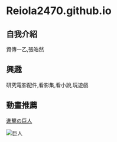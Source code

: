 # Reiola2470.github.io

## 自我介紹
資傳一乙,張皓然

## 興趣
研究電影配件,看影集,看小說,玩遊戲

## 動畫推薦
[進擊の巨人](https://zh.wikipedia.org/zh-tw/%E9%80%B2%E6%93%8A%E7%9A%84%E5%B7%A8%E4%BA%BA)

![巨人](https://img.4gamers.com.tw/ckfinder/images/Katy/comic%20animation/20200924-titan-01.jpg?versionId=OF5NSfSbJuOh7X0n0vLjXjfaN7lk1htS)
